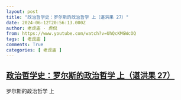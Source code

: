 ```yaml
---
layout: post
title: "政治哲学史：罗尔斯的政治哲学 上（谌洪果 27）"
date: 2024-06-12T20:56:13.000Z
author: 老虎庙 · 虎侃
from: https://www.youtube.com/watch?v=UhQcKMGWcOQ
tags: [ 老虎庙 ]
comments: True
categories: [ 老虎庙 ]
---
```

<!--1718225773000-->
[政治哲学史：罗尔斯的政治哲学 上（谌洪果 27）](https://www.youtube.com/watch?v=UhQcKMGWcOQ)
------

<div>
罗尔斯的政治哲学 上
</div>
